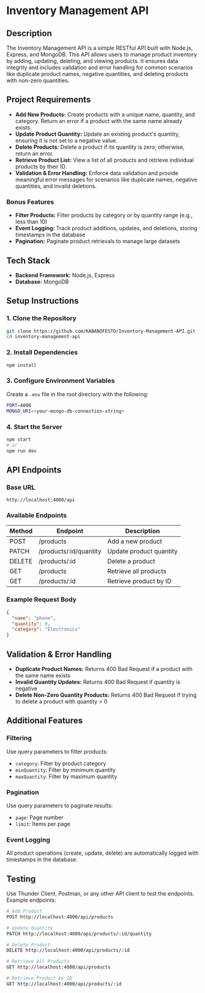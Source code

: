 # Inventory Management API

## Description

The Inventory Management API is a simple RESTful API built with Node.js, Express, and MongoDB. This API allows users to manage product inventory by adding, updating, deleting, and viewing products. It ensures data integrity and includes validation and error handling for common scenarios like duplicate product names, negative quantities, and deleting products with non-zero quantities.

## Project Requirements

- **Add New Products:** Create products with a unique name, quantity, and category. Return an error if a product with the same name already exists.
- **Update Product Quantity:** Update an existing product's quantity, ensuring it is not set to a negative value.
- **Delete Products:** Delete a product if its quantity is zero; otherwise, return an error.
- **Retrieve Product List:** View a list of all products and retrieve individual products by their ID.
- **Validation & Error Handling:** Enforce data validation and provide meaningful error messages for scenarios like duplicate names, negative quantities, and invalid deletions.

### Bonus Features
- **Filter Products:** Filter products by category or by quantity range (e.g., less than 10)
- **Event Logging:** Track product additions, updates, and deletions, storing timestamps in the database
- **Pagination:** Paginate product retrievals to manage large datasets

## Tech Stack

- **Backend Framework:** Node.js, Express
- **Database:** MongoDB

## Setup Instructions

### 1. Clone the Repository
```bash
git clone https://github.com/KABANOFESTO/Inventory-Management-API.git
cd inventory-management-api
```

### 2. Install Dependencies
```bash
npm install
```

### 3. Configure Environment Variables
Create a `.env` file in the root directory with the following:
```bash
PORT=4000
MONGO_URI=<your-mongo-db-connection-string>
```

### 4. Start the Server
```bash
npm start
# or
npm run dev
```

## API Endpoints

### Base URL
```
http://localhost:4000/api
```

### Available Endpoints

| Method | Endpoint | Description |
|--------|----------|-------------|
| POST | /products | Add a new product |
| PATCH | /products/:id/quantity | Update product quantity |
| DELETE | /products/:id | Delete a product |
| GET | /products | Retrieve all products |
| GET | /products/:id | Retrieve product by ID |

### Example Request Body
```json
{
  "name": "phone",
  "quantity": 0,
  "category": "Electronics"
}
```

## Validation & Error Handling

- **Duplicate Product Names:** Returns 400 Bad Request if a product with the same name exists
- **Invalid Quantity Updates:** Returns 400 Bad Request if quantity is negative
- **Delete Non-Zero Quantity Products:** Returns 400 Bad Request if trying to delete a product with quantity > 0

## Additional Features

### Filtering
Use query parameters to filter products:
- `category`: Filter by product category
- `minQuantity`: Filter by minimum quantity
- `maxQuantity`: Filter by maximum quantity

### Pagination
Use query parameters to paginate results:
- `page`: Page number
- `limit`: Items per page

### Event Logging
All product operations (create, update, delete) are automatically logged with timestamps in the database.

## Testing
Use Thunder Client, Postman, or any other API client to test the endpoints. Example endpoints:

```bash
# Add Product
POST http://localhost:4000/api/products

# Update Quantity
PATCH http://localhost:4000/api/products/:id/quantity

# Delete Product
DELETE http://localhost:4000/api/products/:id

# Retrieve All Products
GET http://localhost:4000/api/products

# Retrieve Product by ID
GET http://localhost:4000/api/products/:id
```